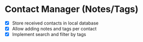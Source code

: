 # Contact Manager (Notes/Tags)

- [x] Store received contacts in local database
- [x] Allow adding notes and tags per contact
- [x] Implement search and filter by tags
